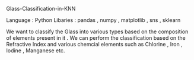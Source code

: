 Glass-Classification-in-KNN

Language : Python
Libaries : pandas , numpy , matplotlib , sns , sklearn


We want to classify the Glass into various types based on the composition of elements present in it .
We can perform the classification based on the Refractive Index and various chemcial elements such as Chlorine , Iron , Iodine , Manganese etc.

